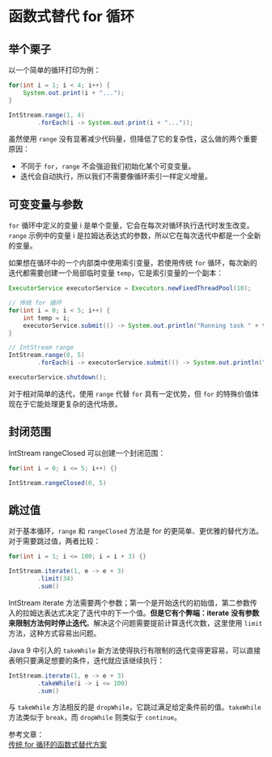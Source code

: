 # 函数式替代 for 循环

## 举个栗子

以一个简单的循环打印为例：

```java
for(int i = 1; i < 4; i++) {
    System.out.print(i + "...");
}

IntStream.range(1, 4)
        .forEach(i -> System.out.print(i + "..."));
```

虽然使用 `range` 没有显著减少代码量，但降低了它的复杂性，这么做的两个重要原因：

- 不同于 `for`，`range` 不会强迫我们初始化某个可变变量。
- 迭代会自动执行，所以我们不需要像循环索引一样定义增量。

## 可变变量与参数

`for` 循环中定义的变量 i 是单个变量，它会在每次对循环执行迭代时发生改变。`range` 示例中的变量 i 是拉姆达表达式的参数，所以它在每次迭代中都是一个全新的变量。

如果想在循环中的一个内部类中使用索引变量，若使用传统 `for` 循环，每次新的迭代都需要创建一个局部临时变量 `temp`，它是索引变量的一个副本：

```java
ExecutorService executorService = Executors.newFixedThreadPool(10);

// 传统 for 循环
for(int i = 0; i < 5; i++) {
    int temp = i;
    executorService.submit(() -> System.out.println("Running task " + temp));
}

// IntStream range
IntStream.range(0, 5)
        .forEach(i -> executorService.submit(() -> System.out.println("Running task " + i)));

executorService.shutdown();
```

对于相对简单的迭代，使用 `range` 代替 `for` 具有一定优势，但 `for` 的特殊价值体现在于它能处理更复杂的迭代场景。

## 封闭范围

IntStream rangeClosed 可以创建一个封闭范围：

```java
for(int i = 0; i <= 5; i++) {}

IntStream.rangeClosed(0, 5)
```

## 跳过值

对于基本循环，`range` 和 `rangeClosed` 方法是 for 的更简单、更优雅的替代方法。对于需要跳过值，两者比较：

```java
for(int i = 1; i <= 100; i = i + 3) {}

IntStream.iterate(1, e -> e + 3)
        .limit(34)
        .sum()
```

IntStream iterate 方法需要两个参数；第一个是开始迭代的初始值，第二参数传入的拉姆达表达式决定了迭代中的下一个值。**但是它有个弊端：iterate 没有参数来限制方法何时停止迭代**。解决这个问题需要提前计算迭代次数，这里使用 `limit` 方法，这种方式容易出问题。

Java 9 中引入的 `takeWhile` 新方法使得执行有限制的迭代变得更容易，可以直接表明只要满足想要的条件，迭代就应该继续执行：

```java
IntStream.iterate(1, e -> e + 3)
        .takeWhile(i -> i <= 100)
        .sum()
```

与 `takeWhile` 方法相反的是 `dropWhile`，它跳过满足给定条件前的值。`takeWhile` 方法类似于 `break`，而 `dropWhile` 则类似于 `continue`。

参考文章：  
[传统 for 循环的函数式替代方案](https://www.ibm.com/developerworks/cn/java/j-java8idioms3/index.html)
